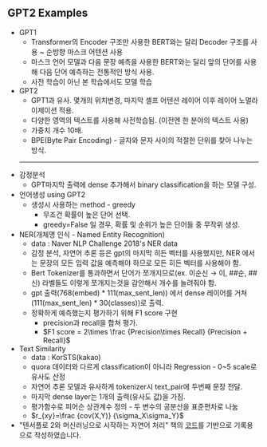 ## GPT2 Examples
- GPT1
    - Transformer의 Encoder 구조만 사용한 BERT와는 달리 Decoder 구조를 사용 ~ 순방향 마스크 어텐션 사용
    - 마스크 언어 모델과 다음 문장 예측을 사용한 BERT와는 달리 앞의 단어를 사용해 다음 단어 예측하는 전통적인 방식 사용.
    - 사전 학습이 아닌 본 학습에서도 모델 학습
- GPT2
    - GPT1과 유사. 몇개의 위치변경, 마지막 셀프 어텐션 레이어 이후 레이어 노멀라이제이션 적용.
    - 다양한 영역의 텍스트를 사용해 사전학습됨. (이전엔 한 분야의 텍스트 사용)
    - 가중치 개수 10배.
    - BPE(Byte Pair Encoding) - 글자와 문자 사이의 적절한 단위를 찾아 나누는 방식.
    ---
- 감정분석 
    - GPT마지막 출력에 dense 추가해서 binary classification을 하는 모델 구성.
- 언어생성 using GPT2
    - 생성시 사용하는 method - greedy
        - 무조건 확률이 높은 단어 선택.
        - greedy=False 일 경우, 확률 및 순위가 높은 단어들 중 무작위 생성.
- NER(개체명 인식 - Named Entity Recognition)
    - data : Naver NLP Challenge 2018's NER data
    - 감정 분석, 자연어 추론 등은 gpt의 마지막 히든 벡터를 사용했지만, NER 에서는 문장의 모든 입력 값을 예측해야 하므로 모든 히든 벡터를 사용해야 함.
    - Bert Tokenizer를 통과하면서 단어가 쪼개지므로(ex. 이순신 → 이, ##순, ##신) 라벨들도 이렇게 쪼개지는것을 감안해서 개수를 늘려줘야 함.
    - gpt 출력(768(embed) * 111(max_sent_len)) 에서 dense 레이어를 거쳐 (111(max_sent_len) * 30(classes))로 출력.
    - 정확하게 예측했는지 평가하기 위해 F1 score 구현
        - precision과 recall을 합쳐 평가.
        - $F1 score = 2\times \frac {Precision\times Recall}  {Precision + Recall}$
- Text Similarity
    - data : KorSTS(kakao)
    - quora 데이터와 다르게 classification이 아니라 Regression - 0~5 scale로 유사도 산정
    - 자연어 추론 모델과 유사하게 tokenizer시 text_pair에 두번째 문장 전달.
    - 마지막 dense layer는 1개의 출력(유사도 값)을 가짐.
    - 평가함수로 피어슨 상관계수 정의 - 두 변수의 공분산을 표준편차로 나눔
    - $r_{xy}=\frac {cov(X,Y)} {\sigma_X\sigma_Y}$
- "텐서플로 2와 머신러닝으로 시작하는 자연어 처리" 책의 [코드](https://github.com/NLP-kr/tensorflow-ml-nlp-tf2)를 기반으로 기록용으로 작성하였습니다.